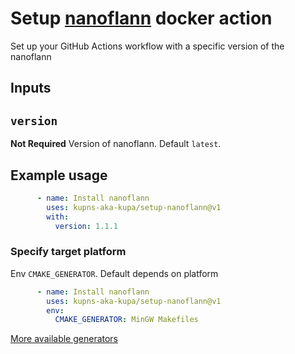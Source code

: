 # Setup [nanoflann](https://github.com/jlblancoc/nanoflann) docker action

Set up your GitHub Actions workflow with a specific version of the nanoflann

## Inputs

## `version`

**Not Required** Version of nanoflann. Default `latest`.

## Example usage

```yml
      - name: Install nanoflann
        uses: kupns-aka-kupa/setup-nanoflann@v1
        with:
          version: 1.1.1
```

### Specify target platform

Env `CMAKE_GENERATOR`. Default depends on platform

```yml
      - name: Install nanoflann
        uses: kupns-aka-kupa/setup-nanoflann@v1
        env:
          CMAKE_GENERATOR: MinGW Makefiles
```

[More available generators](https://cmake.org/cmake/help/latest/manual/cmake-generators.7.html)
